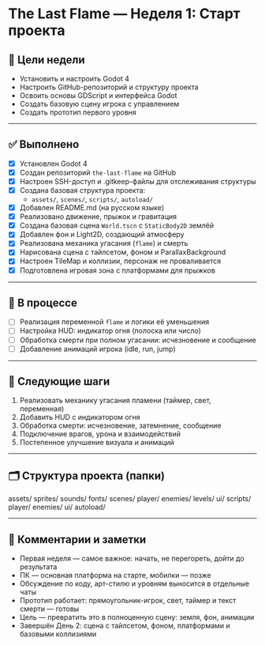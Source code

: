 # The Last Flame — Неделя 1: Старт проекта

## 🎯 Цели недели
- Установить и настроить Godot 4
- Настроить GitHub-репозиторий и структуру проекта
- Освоить основы GDScript и интерфейса Godot
- Создать базовую сцену игрока с управлением
- Создать прототип первого уровня

---

## ✅ Выполнено
- [x] Установлен Godot 4
- [x] Создан репозиторий `the-last-flame` на GitHub
- [x] Настроен SSH-доступ и .gitkeep-файлы для отслеживания структуры
- [x] Создана базовая структура проекта:
  - `assets/`, `scenes/`, `scripts/`, `autoload/`
- [x] Добавлен README.md (на русском языке)
- [x] Реализовано движение, прыжок и гравитация
- [x] Создана базовая сцена `World.tscn` с `StaticBody2D` землёй
- [x] Добавлен фон и Light2D, создающий атмосферу
- [x] Реализована механика угасания (`flame`) и смерть
- [x] Нарисована сцена с тайлсетом, фоном и ParallaxBackground
- [x] Настроен TileMap и коллизии, персонаж не проваливается
- [x] Подготовлена игровая зона с платформами для прыжков

---

## 🔧 В процессе
- [ ] Реализация переменной `flame` и логики её уменьшения
- [ ] Настройка HUD: индикатор огня (полоска или число)
- [ ] Обработка смерти при полном угасании: исчезновение и сообщение
- [ ] Добавление анимаций игрока (idle, run, jump)

---

## 📌 Следующие шаги
1. Реализовать механику угасания пламени (таймер, свет, переменная)
2. Добавить HUD с индикатором огня
3. Обработка смерти: исчезновение, затемнение, сообщение
4. Подключение врагов, урона и взаимодействий
5. Постепенное улучшение визуала и анимаций

---

## 🗂 Структура проекта (папки)
assets/
sprites/
sounds/
fonts/
scenes/
player/
enemies/
levels/
ui/
scripts/
player/
enemies/
ui/
autoload/

---

## 💬 Комментарии и заметки
- Первая неделя — самое важное: начать, не перегореть, дойти до результата
- ПК — основная платформа на старте, мобилки — позже
- Обсуждение по коду, арт-стилю и уровням выносится в отдельные чаты
- Прототип работает: прямоугольник-игрок, свет, таймер и текст смерти — готовы
- Цель — превратить это в полноценную сцену: земля, фон, анимации
- Завершён День 2: сцена с тайлсетом, фоном, платформами и базовыми коллизиями
